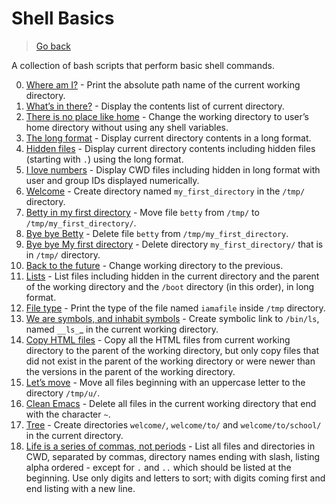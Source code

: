 # Shell Basics

> [Go back](../README.md)

A collection of bash scripts that perform basic shell commands.

0. [Where am I?](./0-current_working_directory) - Print the absolute path name
   of the current working directory.
1. [What’s in there?](./1-listit) - Display the contents list of current
   directory.
2. [There is no place like home](./2-bring_me_home) - Change the working
   directory to user’s home directory without using any shell variables.
3. [The long format](./3-listfiles) - Display current directory contents
   in a long format.
4. [Hidden files](./4-listmorefiles) - Display current directory contents
   including hidden files (starting with `.`) using the long format.
5. [I love numbers](./5-listfilesdigitonly) - Display CWD files including
   hidden in long format with user and group IDs displayed numerically.
6. [Welcome](./6-firstdirectory) - Create directory named `my_first_directory`
   in the `/tmp/` directory.
7. [Betty in my first directory](./7-movethatfile) - Move file `betty` from
   `/tmp/` to `/tmp/my_first_directory/`.
8. [Bye bye Betty](./8-firstdelete) - Delete file `betty` from
   `/tmp/my_first_directory`.
9. [Bye bye My first directory](./9-firstdirdeletion) - Delete directory
   `my_first_directory/` that is in `/tmp/` directory.
10. [Back to the future](./10-back) - Change working directory to the previous.
11. [Lists](./11-lists) - List files including hidden in the current directory
    and the parent of the working directory and the `/boot` directory
    (in this order), in long format.
12. [File type](./12-file_type) - Print the type of the file named `iamafile`
    inside `/tmp` directory.
13. [We are symbols, and inhabit symbols](./13-symbolic_link) - Create symbolic
    link to `/bin/ls`, named `__ls_`_ in the current working directory.
14. [Copy HTML files](./14-copy_html) - Copy all the HTML files from
    current working directory to the parent of the working directory, but only
    copy files that did not exist in the parent of the working directory or were
    newer than the versions in the parent of the working directory.
15. [Let’s move](./100-lets_move) - Move all files beginning with an uppercase
    letter to the directory `/tmp/u/`.
16. [Clean Emacs](./101-clean_emacs) - Delete all files in the current working
    directory that end with the character `~`.
17. [Tree](./102-tree) - Create directories `welcome/`, `welcome/to/` and
    `welcome/to/school/` in the current directory.
18. [Life is a series of commas, not periods](./103-commas) - List all files
    and directories in CWD, separated by commas, directory names ending with
    slash, listing alpha ordered - except for `.` and `..` which should be
    listed at the beginning. Use only digits and letters to sort; with digits
    coming first and end listing with a new line.
